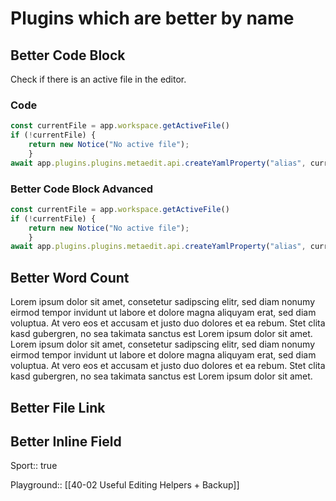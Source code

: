 # Plugins which are better by name

## Better Code Block

Check if there is an active file in the editor.

### Code
``` javascript
const currentFile = app.workspace.getActiveFile()
if (!currentFile) {
	return new Notice("No active file");
	}
await app.plugins.plugins.metaedit.api.createYamlProperty("alias", currentFile.basename, currentFile)
```

### Better Code Block Advanced
```javascript TI: "Check for active file" HL:"2-4" "FOLD"
const currentFile = app.workspace.getActiveFile()
if (!currentFile) {
	return new Notice("No active file");
	}
await app.plugins.plugins.metaedit.api.createYamlProperty("alias", currentFile.basename, currentFile)
```

## Better Word Count

Lorem ipsum dolor sit amet, consetetur sadipscing elitr, sed diam nonumy eirmod tempor invidunt ut labore et dolore magna aliquyam erat, sed diam voluptua. At vero eos et accusam et justo duo dolores et ea rebum. Stet clita kasd gubergren, no sea takimata sanctus est Lorem ipsum dolor sit amet. Lorem ipsum dolor sit amet, consetetur sadipscing elitr, sed diam nonumy eirmod tempor invidunt ut labore et dolore magna aliquyam erat, sed diam voluptua. At vero eos et accusam et justo duo dolores et ea rebum. Stet clita kasd gubergren, no sea takimata sanctus est Lorem ipsum dolor sit amet.

## Better File Link


## Better Inline Field

Sport:: true

Playground:: [[40-02 Useful Editing Helpers + Backup]]
